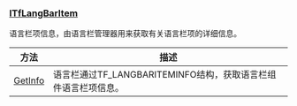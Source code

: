 ### [ITfLangBarItem](https://learn.microsoft.com/zh-cn/windows/win32/api/ctfutb/nn-ctfutb-itflangbaritem)

语言栏项信息，由语言栏管理器用来获取有关语言栏项的详细信息。

方法|描述
-|-
[GetInfo][1]			|语言栏通过TF_LANGBARITEMINFO结构，获取语言栏组件语言栏项信息。

[1]: https://learn.microsoft.com/zh-cn/windows/win32/api/ctfutb/nf-ctfutb-itflangbaritem-getinfo